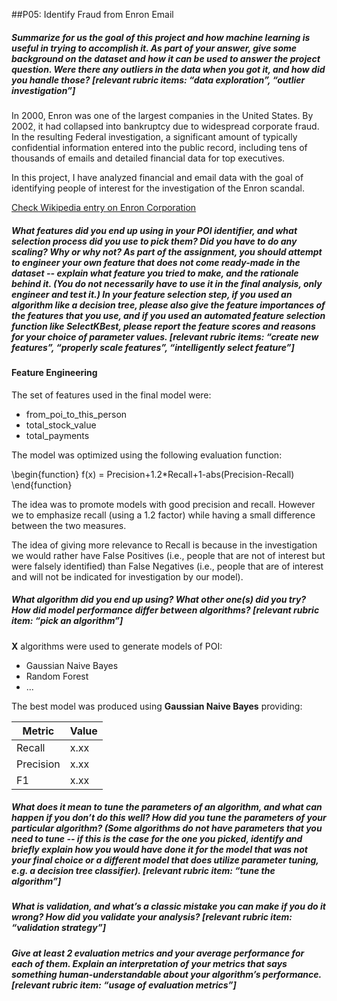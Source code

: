 ##P05: Identify Fraud from Enron Email

##### Summarize for us the goal of this project and how machine learning is useful in trying to accomplish it. As part of your answer, give some background on the dataset and how it can be used to answer the project question. Were there any outliers in the data when you got it, and how did you handle those?  [relevant rubric items: “data exploration”, “outlier investigation”]

In 2000, Enron was one of the largest companies in the United States. By 2002, it had collapsed into bankruptcy due to widespread corporate fraud. In the resulting Federal investigation, a significant amount of typically confidential information entered into the public record, including tens of thousands of emails and detailed financial data for top executives.

In this project, I have analyzed financial and email data with the goal of identifying people of interest for the investigation of the Enron scandal.

[Check Wikipedia entry on Enron Corporation](https://en.wikipedia.org/wiki/Enron)

##### What features did you end up using in your POI identifier, and what selection process did you use to pick them? Did you have to do any scaling? Why or why not? As part of the assignment, you should attempt to engineer your own feature that does not come ready-made in the dataset -- explain what feature you tried to make, and the rationale behind it. (You do not necessarily have to use it in the final analysis, only engineer and test it.) In your feature selection step, if you used an algorithm like a decision tree, please also give the feature importances of the features that you use, and if you used an automated feature selection function like SelectKBest, please report the feature scores and reasons for your choice of parameter values.  [relevant rubric items: “create new features”, “properly scale features”, “intelligently select feature”]

#### Feature Engineering

The set of features used in the final model were:

- from_poi_to_this_person
- total_stock_value
- total_payments

The model was optimized using the following evaluation function:

\begin{function}
f(x) = Precision+1.2*Recall+1-abs(Precision-Recall)
\end{function}

The idea was to promote models with good precision and recall. However we to emphasize recall (using a 1.2 factor) while having a small difference between the two measures. 

The idea of giving more relevance to Recall is because in the investigation we would rather have False Positives (i.e., people that are not of interest but were falsely identified) than False Negatives (i.e., people that are of interest and will not be indicated for investigation by our model).

##### What algorithm did you end up using? What other one(s) did you try? How did model performance differ between algorithms?  [relevant rubric item: “pick an algorithm”]

**X** algorithms were used to generate models of POI:

- Gaussian Naive Bayes
- Random Forest
- ...

The best model was produced using **Gaussian Naive Bayes** providing:

Metric | Value
---|---
Recall | x.xx
Precision | x.xx
F1 | x.xx 

##### What does it mean to tune the parameters of an algorithm, and what can happen if you don’t do this well?  How did you tune the parameters of your particular algorithm? (Some algorithms do not have parameters that you need to tune -- if this is the case for the one you picked, identify and briefly explain how you would have done it for the model that was not your final choice or a different model that does utilize parameter tuning, e.g. a decision tree classifier).  [relevant rubric item: “tune the algorithm”]

##### What is validation, and what’s a classic mistake you can make if you do it wrong? How did you validate your analysis?  [relevant rubric item: “validation strategy”]

##### Give at least 2 evaluation metrics and your average performance for each of them.  Explain an interpretation of your metrics that says something human-understandable about your algorithm’s performance. [relevant rubric item: “usage of evaluation metrics”]
